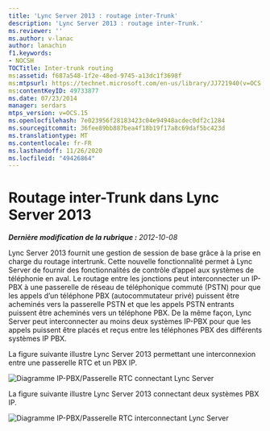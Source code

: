```yaml
---
title: 'Lync Server 2013 : routage inter-Trunk'
description: 'Lync Server 2013 : routage inter-Trunk.'
ms.reviewer: ''
ms.author: v-lanac
author: lanachin
f1.keywords:
- NOCSH
TOCTitle: Inter-trunk routing
ms:assetid: f687a548-1f2e-48ed-9745-a13dc1f3698f
ms:mtpsurl: https://technet.microsoft.com/en-us/library/JJ721940(v=OCS.15)
ms:contentKeyID: 49733877
ms.date: 07/23/2014
manager: serdars
mtps_version: v=OCS.15
ms.openlocfilehash: 7e023956f28183423c04e94948acdec0df2c1284
ms.sourcegitcommit: 36fee89bb887bea4f18b19f17a8c69daf5bc423d
ms.translationtype: MT
ms.contentlocale: fr-FR
ms.lasthandoff: 11/26/2020
ms.locfileid: "49426864"
---
```

# <a name="inter-trunk-routing-in-lync-server-2013"></a>Routage inter-Trunk dans Lync Server 2013

<div data-xmlns="http://www.w3.org/1999/xhtml">

<div class="topic" data-xmlns="http://www.w3.org/1999/xhtml" data-msxsl="urn:schemas-microsoft-com:xslt" data-cs="https://msdn.microsoft.com/">

<div data-asp="https://msdn2.microsoft.com/asp">



</div>

<div id="mainSection">

<div id="mainBody">

<span> </span>

_**Dernière modification de la rubrique :** 2012-10-08_

Lync Server 2013 fournit une gestion de session de base grâce à la prise en charge du routage intertrunk. Cette nouvelle fonctionnalité permet à Lync Server de fournir des fonctionnalités de contrôle d’appel aux systèmes de téléphonie en aval. Le routage entre les jonctions peut interconnecter un IP-PBX à une passerelle de réseau de téléphonique commuté (PSTN) pour que les appels d’un téléphone PBX (autocommutateur privé) puissent être acheminés vers la passerelle PSTN et que les appels PSTN entrants puissent être acheminés vers un téléphone PBX. De la même façon, Lync Server peut interconnecter au moins deux systèmes IP-PBX pour que les appels puissent être placés et reçus entre les téléphones PBX des différents systèmes IP PBX.

La figure suivante illustre Lync Server 2013 permettant une interconnexion entre une passerelle RTC et un PBX IP.

![Diagramme IP-PBX/Passerelle RTC connectant Lync Server](images/JJ721940.cc3858ca-2ee3-4d51-8a51-db078366b50b(OCS.15).jpg "Diagramme IP-PBX/Passerelle RTC connectant Lync Server")

La figure suivante illustre Lync Server 2013 connectant deux systèmes PBX IP.

![Diagramme IP-PBX/Passerelle RTC interconnectant Lync Server](images/JJ721940.6ba18ec9-df70-498a-9cf7-7fc41e5ec432(OCS.15).jpg "Diagramme IP-PBX/Passerelle RTC interconnectant Lync Server")

</div>

<span> </span>

</div>

</div>

</div>


